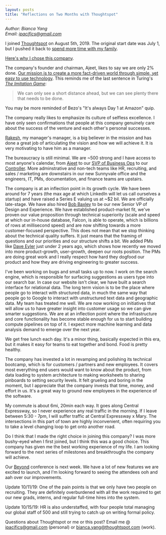 ```yaml
---
layout: posts
title: "Reflections on Two Months with Thoughtspot"
---
```

*Author: Bianca Yang*<br>
*Email: <a href="mailto:ipacifics@gmail.com?subject=Hello from the XDRT Blog">ipacifics@gmail.com</a>*<br>

I joined [Thoughtspot](http://thoughtspot.com) on August 5th, 2019. The
original start date was July 1, but I pushed it back to [spend more time
with my family](../../07/04/reflections-on-china.html).

[Here's why I chose this company](../../04/27/how-i-chose-among-job-offers-fall-2018.html).

The company's founder and chairman, Ajeet, likes to say we are only 2% done.
[Our mission is to create a more fact-driven world through simple, yet easy to
use technology](https://www.thoughtspot.com/team). This reminds me of the
last sentence in Turing's
[*The Imitation Game*](https://www.csee.umbc.edu/courses/471/papers/turing.pdf):
> We can only see a short distance ahead, but we can see plenty there that
> needs to be done.

You may be more reminded of Bezo's "It's always Day 1 at Amazon" quip.

The company really likes to emphasize its culture of selfless excellence. I
have only seen confirmations that people at this company genuinely care about
the success of the venture and each other's personal successes.

[Rakesh](https://www.linkedin.com/in/rkots/), my manager's manager, is a big
believer in the mission and has done a great job of articulating the vision
and how we will achieve it. It is very motivating to have him as a manager.

The bureaucracy is still minimal. We are ~500 strong and I have access to
most anyone's calendar, from
[Ajeet](https://www.linkedin.com/in/ajeetsinghmann/) to our
[SVP of Business Ops](https://www.linkedin.com/in/david-freeman-16b1393/) to
our [Controller](https://www.linkedin.com/in/raquelpeasley/). More
adminstrative and non-tech teams like HR, recruiting, and sales / marketing
are downstairs in our new Sunnyvale office and the engineers, IT, PMs,
documentation, and finance teams are upstairs.

The company is at an inflection point in its growth cycle. We have been around
for 7 years (the max age at which LinkedIn will let us call ourselves a
startup) and have raised a Series E valuing us at ~$2 bil. We are officially
late-stage. We have also hired
[Bob Baxley](https://www.linkedin.com/in/bbaxley/) to be our new Senior VP of
Design and Experience. We have established product-market fit, we've proven
our value proposition through technical superiority (scale and speed at which
our in-house database, Falcon, is able to operate, which is billions of rows
at millisecond speed) and are now shifting towards a more
customer-focused perspective. This does not mean that we stop thinking about
the technical quality suffers. It just means that the framing of questions
and our priorities and our structure shifts a bit. We added PMs like
[Dave Eyler](https://www.linkedin.com/in/adityachand/) just under 2 years ago,
which shows how recently we moved into more product-growth, user-growth,
deepen our roots position. The PMs are doing great work and I really respect
how hard they dogfood our product and how they are driving engineering to
greater success.

I've been working on bugs and small tasks up to now. I work on the search
engine, which is responsible for surfacing suggestions as users type into our
search bar. In case our website isn't clear, we have built a search interface
for relational data. The long term vision is to be the place where people go
to interact with structured data, in much the same way that people go to
Google to interact with unstructured text data and geographic data. My team
has treated me well. We are now working on initiatives that will allow us to
have greater insight into customer usage so we can give smarter suggestions.
We are at an inflection point where the infrastructure and core functionality
has become stable enough for us to start building compute pipelines on top
of it. I expect more machine learning and data analysis demand to emerge over
the next year.

We get free lunch each day. It's a minor thing, basically expected in this
era, but it makes it easy for teams to eat together and bond. Food is pretty
healthy.

The company has invested a lot in revamping and polishing its technical
bootcamp, which is for customers / partners and new employees. It covers
most everything end users would want to know about the product, from data
loading to system architecture to making worksheets to sharing pinboards to
setting security levels. It felt grueling and boring in the moment, but I
appreciate that the company invests that time, money, and effort in us. It's a
great way to ground new employees in the experience of the software.

My commute is about 6mi, 20min each way. It goes along Central Expressway, so
I never experience any real traffic in the morning. If I leave between
5:30 - 7pm, I will suffer traffic at Central Expressway x Mary. The
intersections in this part of town are highly inconvenient, often requiring
you to take a level changing loop to get onto another road.

Do I think that I made the right choice in joining this company? I was more
bushy-eyed when I first joined, but I think this was a good choice. This
company has given me the best working experience of my life. I am looking
forward to the next series of milestones and breakthroughs the company will
achieve.

Our [Beyond](https://www.thoughtspot.com/beyond2019) conference is next week.
We have a lot of new features we are excited to launch, and I'm looking
forward to seeing the attendees ooh and aah over our improvements.

Update 10/11/19: One of the pain points is that we only have two people on
recruiting. They are definitely overburdened with all the work required to get
our new grads, interns, and regular full-time hires into the system.

Update 10/15/19: HR is also understaffed, with four people total managing
our global staff of 500 and still trying to catch up on writing formal policy.

Questions about Thoughtspot or me or this post? Email me @
ipacifics@gmail.com (personal) or bianca.yang@thoughtspot.com (work).
